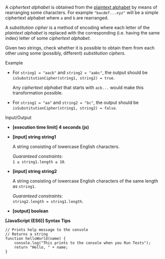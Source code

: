 A _ciphertext alphabet_ is obtained from the
[plaintext alphabet](keyword://plaintext-alphabet) by means of rearranging some
characters. For example `"bacdef...xyz"` will be a simple ciphertext alphabet where `a`
and `b` are rearranged.

A _substitution cipher_ is a method of encoding where each letter of the _plaintext
alphabet_ is replaced with the corresponding (i.e. having the same index) letter of some
_ciphertext alphabet_.

Given two strings, check whether it is possible to obtain them from each other using some
(possibly, different) _substitution ciphers_.

Example

- For `string1 = "aacb"` and `string2 = "aabc"`, the output should be  
  `isSubstitutionCipher(string1, string2) = true`.

  Any _ciphertext alphabet_ that starts with `acb...` would make this transformation
  possible.

- For `string1 = "aa"` and `string2 = "bc"`, the output should be  
  `isSubstitutionCipher(string1, string2) = false`.

Input/Output

- **\[execution time limit\] 4 seconds (js)**

- **\[input\] string string1**

  A string consisting of lowercase English characters.

  _Guaranteed constraints:_  
  `1 ≤ string1.length ≤ 10`.

- **\[input\] string string2**

  A string consisting of lowercase English characters of the same length as `string1`.

  _Guaranteed constraints:_  
  `string2.length = string1.length`.

- **\[output\] boolean**

**\[JavaScript (ES6)\] Syntax Tips**

    // Prints help message to the console
    // Returns a string
    function helloWorld(name) {
        console.log("This prints to the console when you Run Tests");
        return "Hello, " + name;
    }
